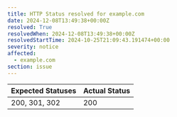 ```yaml
---
title: HTTP Status resolved for example.com
date: 2024-12-08T13:49:38+00:00Z
resolved: True
resolvedWhen: 2024-12-08T13:49:38+00:00Z
resolvedStartTime: 2024-10-25T21:09:43.191474+00:00
severity: notice
affected:
  - example.com
section: issue
---
```


| Expected Statuses | Actual Status  |
|-------------------|----------------|
| 200, 301, 302 | 200 |
